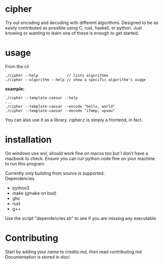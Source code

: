 # cipher
Try out encoding and decoding with different algorithms. Designed to be as easily contributed as possible using C, rust, haskell, or python. Just knowing or wanting to learn one of these is enough to get started.

# usage
From the cli 
```
./cipher --help             // lists algorithms
./cipher --algorithm --help // show a specific algorithm's usage
```
**example:**
```
./cipher --template-caesar --help
...
./cipher --template-caesar --encode "hello, world"
./cipher --template-caesar --decode "ifmmp, xpsmu"
```
You can also use it as a library. cipher.c is simply a frontend, in fact. 

# installation
On windows use wsl, should work fine on macos too but I don't have a macbook to check.
Ensure you can run python code fine on your machine to run this program.  

Currently only building from source is supported.  
Dependencies
- python3
- make (gmake on bsd)
- ghc
- rust
- g++

Use the script "dependencies.sh" to see if you are missing any executable.

# Contributing
Start by adding your name to credits.md, then read contributing.md  
Documentation is stored in doc/
